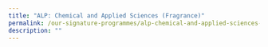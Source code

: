 ```yaml
---
title: "ALP: Chemical and Applied Sciences (Fragrance)"
permalink: /our-signature-programmes/alp-chemical-and-applied-sciences-fragrance
description: ""
---
```

